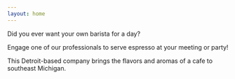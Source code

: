 ```yaml
---
layout: home
---
```


Did you ever want your own barista for a day?

Engage one of our professionals to serve espresso at your meeting or party!

This Detroit-based company brings the flavors and aromas of a cafe to southeast Michigan.
